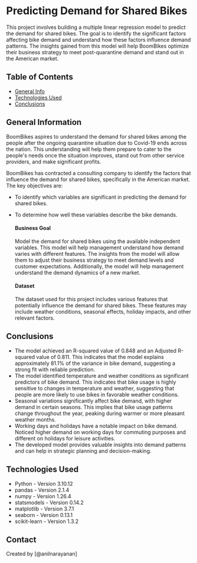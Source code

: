 # Predicting Demand for Shared Bikes
This project involves building a multiple linear regression model to predict the demand for shared bikes. The goal is to identify the significant factors affecting bike demand and understand how these factors influence demand patterns. The insights gained from this model will help BoomBikes optimize their business strategy to meet post-quarantine demand and stand out in the American market.

## Table of Contents
* [General Info](#general-information)
* [Technologies Used](#technologies-used)
* [Conclusions](#conclusions)


## General Information
BoomBikes aspires to understand the demand for shared bikes among the people after the ongoing quarantine situation due to Covid-19 ends across the nation. This understanding will help them prepare to cater to the people's needs once the situation improves, stand out from other service providers, and make significant profits.

BoomBikes has contracted a consulting company to identify the factors that influence the demand for shared bikes, specifically in the American market. The key objectives are:

- To identify which variables are significant in predicting the demand for shared bikes.
- To determine how well these variables describe the bike demands.

    #### Business Goal
    Model the demand for shared bikes using the available independent variables. This model will help management understand how demand varies with different features. The insights from the model will allow them to adjust their business strategy to meet demand levels and customer expectations. Additionally, the model will help management understand the demand dynamics of a new market.

    #### Dataset
    The dataset used for this project includes various features that potentially influence the demand for shared bikes. These features may include weather conditions, seasonal effects, holiday impacts, and other relevant factors.


## Conclusions
- The model achieved an R-squared value of 0.848 and an Adjusted R-squared value of 0.811. This indicates that the model explains approximately 81.1% of the variance in bike demand, suggesting a strong fit with reliable prediction.
- The model identified temperature and weather conditions as significant predictors of bike demand. This indicates that bike usage is highly sensitive to changes in temperature and weather, suggesting that people are more likely to use bikes in favorable weather conditions.
- Seasonal variations significantly affect bike demand, with higher demand in certain seasons. This implies that bike usage patterns change throughout the year, peaking during warmer or more pleasant weather months.
- Working days and holidays have a notable impact on bike demand. Noticed higher demand on working days for commuting purposes and different on holidays for leisure activities.
- The developed model provides valuable insights into demand patterns and can help in strategic planning and decision-making.


## Technologies Used
- Python - Version 3.10.12
- pandas - Version 2.1.4
- numpy - Version 1.26.4
- statsmodels - Version 0.14.2
- matplotlib - Version 3.7.1
- seaborn - Version 0.13.1
- scikit-learn - Version 1.3.2


## Contact
Created by [@anilnarayanan]
